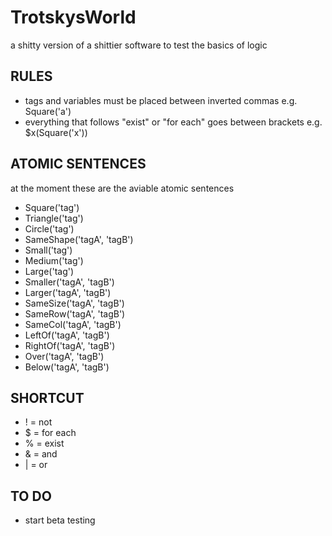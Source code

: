 # TrotskysWorld
a shitty version of a shittier software to test the basics of logic

## RULES
* tags and variables must be placed between inverted commas e.g. Square('a')
* everything that follows "exist" or "for each" goes between brackets e.g. $x(Square('x'))

## ATOMIC SENTENCES
at the moment these are the aviable atomic sentences
* Square('tag')
* Triangle('tag')
* Circle('tag')
* SameShape('tagA', 'tagB')
* Small('tag')
* Medium('tag')
* Large('tag')
* Smaller('tagA', 'tagB')
* Larger('tagA', 'tagB')
* SameSize('tagA', 'tagB')
* SameRow('tagA', 'tagB')
* SameCol('tagA', 'tagB')
* LeftOf('tagA', 'tagB')
* RightOf('tagA', 'tagB')
* Over('tagA', 'tagB')
* Below('tagA', 'tagB')

## SHORTCUT
* ! = not
* $ = for each
* % = exist
* & = and
* | = or

## TO DO
* start beta testing
